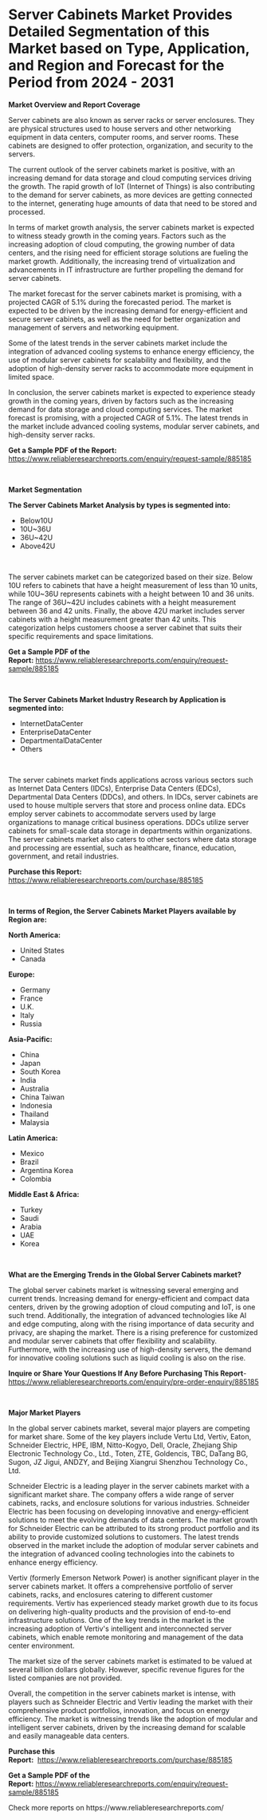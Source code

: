 <p><h1>Server Cabinets Market Provides Detailed Segmentation of this Market based on Type, Application, and Region and Forecast for the Period from 2024 - 2031</h1></p><p><strong>Market Overview and Report Coverage</strong></p>
<p><p>Server cabinets are also known as server racks or server enclosures. They are physical structures used to house servers and other networking equipment in data centers, computer rooms, and server rooms. These cabinets are designed to offer protection, organization, and security to the servers.</p><p>The current outlook of the server cabinets market is positive, with an increasing demand for data storage and cloud computing services driving the growth. The rapid growth of IoT (Internet of Things) is also contributing to the demand for server cabinets, as more devices are getting connected to the internet, generating huge amounts of data that need to be stored and processed.</p><p>In terms of market growth analysis, the server cabinets market is expected to witness steady growth in the coming years. Factors such as the increasing adoption of cloud computing, the growing number of data centers, and the rising need for efficient storage solutions are fueling the market growth. Additionally, the increasing trend of virtualization and advancements in IT infrastructure are further propelling the demand for server cabinets.</p><p>The market forecast for the server cabinets market is promising, with a projected CAGR of 5.1% during the forecasted period. The market is expected to be driven by the increasing demand for energy-efficient and secure server cabinets, as well as the need for better organization and management of servers and networking equipment.</p><p>Some of the latest trends in the server cabinets market include the integration of advanced cooling systems to enhance energy efficiency, the use of modular server cabinets for scalability and flexibility, and the adoption of high-density server racks to accommodate more equipment in limited space.</p><p>In conclusion, the server cabinets market is expected to experience steady growth in the coming years, driven by factors such as the increasing demand for data storage and cloud computing services. The market forecast is promising, with a projected CAGR of 5.1%. The latest trends in the market include advanced cooling systems, modular server cabinets, and high-density server racks.</p></p>
<p><strong>Get a Sample PDF of the Report:</strong> <a href="https://www.reliableresearchreports.com/enquiry/request-sample/885185">https://www.reliableresearchreports.com/enquiry/request-sample/885185</a></p>
<p>&nbsp;</p>
<p><strong>Market Segmentation</strong></p>
<p><strong>The Server Cabinets Market Analysis by types is segmented into:</strong></p>
<p><ul><li>Below10U</li><li>10U~36U</li><li>36U~42U</li><li>Above42U</li></ul></p>
<p>&nbsp;</p>
<p><p>The server cabinets market can be categorized based on their size. Below 10U refers to cabinets that have a height measurement of less than 10 units, while 10U~36U represents cabinets with a height between 10 and 36 units. The range of 36U~42U includes cabinets with a height measurement between 36 and 42 units. Finally, the above 42U market includes server cabinets with a height measurement greater than 42 units. This categorization helps customers choose a server cabinet that suits their specific requirements and space limitations.</p></p>
<p><strong>Get a Sample PDF of the Report:</strong>&nbsp;<a href="https://www.reliableresearchreports.com/enquiry/request-sample/885185">https://www.reliableresearchreports.com/enquiry/request-sample/885185</a></p>
<p>&nbsp;</p>
<p><strong>The Server Cabinets Market Industry Research by Application is segmented into:</strong></p>
<p><ul><li>InternetDataCenter</li><li>EnterpriseDataCenter</li><li>DepartmentalDataCenter</li><li>Others</li></ul></p>
<p>&nbsp;</p>
<p><p>The server cabinets market finds applications across various sectors such as Internet Data Centers (IDCs), Enterprise Data Centers (EDCs), Departmental Data Centers (DDCs), and others. In IDCs, server cabinets are used to house multiple servers that store and process online data. EDCs employ server cabinets to accommodate servers used by large organizations to manage critical business operations. DDCs utilize server cabinets for small-scale data storage in departments within organizations. The server cabinets market also caters to other sectors where data storage and processing are essential, such as healthcare, finance, education, government, and retail industries.</p></p>
<p><strong>Purchase this Report:</strong>&nbsp; <a href="https://www.reliableresearchreports.com/purchase/885185">https://www.reliableresearchreports.com/purchase/885185</a></p>
<p>&nbsp;</p>
<p><strong>In terms of Region, the Server Cabinets Market Players available by Region are:</strong></p>
<p>
    <p> <strong> North America: </strong>
        <ul>
            <li>United States</li>
            <li>Canada</li>
        </ul>
        </p> 
    <p> <strong> Europe: </strong>
        <ul>
            <li>Germany</li>
            <li>France</li>
            <li>U.K.</li>
            <li>Italy</li>
            <li>Russia</li>
        </ul>
        </p> 
    <p> <strong> Asia-Pacific: </strong>
        <ul>
            <li>China</li>
            <li>Japan</li>
            <li>South Korea</li>
            <li>India</li>
            <li>Australia</li>
            <li>China Taiwan</li>
            <li>Indonesia</li>
            <li>Thailand</li>
            <li>Malaysia</li>
        </ul>
        </p> 
    <p> <strong> Latin America: </strong>
        <ul>
            <li>Mexico</li>
            <li>Brazil</li>
            <li>Argentina Korea</li>
            <li>Colombia</li>
        </ul>
        </p> 
    <p> <strong> Middle East & Africa: </strong>
        <ul>
            <li>Turkey</li>
            <li>Saudi</li>
            <li>Arabia</li>
            <li>UAE</li>
            <li>Korea</li>
        </ul>
    </p>
    </p>
<p>&nbsp;</p>
<p><strong>What are the Emerging Trends in the Global Server Cabinets market?</strong></p>
<p><p>The global server cabinets market is witnessing several emerging and current trends. Increasing demand for energy-efficient and compact data centers, driven by the growing adoption of cloud computing and IoT, is one such trend. Additionally, the integration of advanced technologies like AI and edge computing, along with the rising importance of data security and privacy, are shaping the market. There is a rising preference for customized and modular server cabinets that offer flexibility and scalability. Furthermore, with the increasing use of high-density servers, the demand for innovative cooling solutions such as liquid cooling is also on the rise.</p></p>
<p><strong>Inquire or Share Your Questions If Any Before Purchasing This Report</strong>- <a href="https://www.reliableresearchreports.com/enquiry/pre-order-enquiry/885185">https://www.reliableresearchreports.com/enquiry/pre-order-enquiry/885185</a></p>
<p>&nbsp;</p>
<p><strong>Major Market Players</strong></p>
<p><p>In the global server cabinets market, several major players are competing for market share. Some of the key players include Vertu Ltd, Vertiv, Eaton, Schneider Electric, HPE, IBM, Nitto-Kogyo, Dell, Oracle, Zhejiang Ship Electronic Technology Co., Ltd., Toten, ZTE, Goldencis, TBC, DaTang BG, Sugon, JZ Jigui, ANDZY, and Beijing Xiangrui Shenzhou Technology Co., Ltd.</p><p>Schneider Electric is a leading player in the server cabinets market with a significant market share. The company offers a wide range of server cabinets, racks, and enclosure solutions for various industries. Schneider Electric has been focusing on developing innovative and energy-efficient solutions to meet the evolving demands of data centers. The market growth for Schneider Electric can be attributed to its strong product portfolio and its ability to provide customized solutions to customers. The latest trends observed in the market include the adoption of modular server cabinets and the integration of advanced cooling technologies into the cabinets to enhance energy efficiency.</p><p>Vertiv (formerly Emerson Network Power) is another significant player in the server cabinets market. It offers a comprehensive portfolio of server cabinets, racks, and enclosures catering to different customer requirements. Vertiv has experienced steady market growth due to its focus on delivering high-quality products and the provision of end-to-end infrastructure solutions. One of the key trends in the market is the increasing adoption of Vertiv's intelligent and interconnected server cabinets, which enable remote monitoring and management of the data center environment. </p><p>The market size of the server cabinets market is estimated to be valued at several billion dollars globally. However, specific revenue figures for the listed companies are not provided.</p><p>Overall, the competition in the server cabinets market is intense, with players such as Schneider Electric and Vertiv leading the market with their comprehensive product portfolios, innovation, and focus on energy efficiency. The market is witnessing trends like the adoption of modular and intelligent server cabinets, driven by the increasing demand for scalable and easily manageable data centers.</p></p>
<p><strong>Purchase this Report:</strong>&nbsp;&nbsp;<a href="https://www.reliableresearchreports.com/purchase/885185">https://www.reliableresearchreports.com/purchase/885185</a></p>
<p></p>
<p><strong>Get a Sample PDF of the Report:</strong>&nbsp;<a href="https://www.reliableresearchreports.com/enquiry/request-sample/885185">https://www.reliableresearchreports.com/enquiry/request-sample/885185</a></p>
<p>Check more reports on https://www.reliableresearchreports.com/</p>